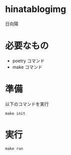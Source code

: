 # hinatablogimg

日向陽

# 必要なもの

* poetry コマンド
* make コマンド

# 準備

以下のコマンドを実行

```
make init
```

# 実行

```
make run
```
